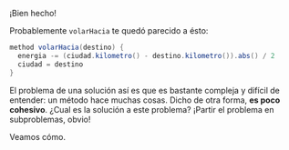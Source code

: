 ¡Bien hecho!

Probablemente `volarHacia` te quedó parecido a ésto: 

```scala
method volarHacia(destino) {
  energia -= (ciudad.kilometro() - destino.kilometro()).abs() / 2
  ciudad = destino
}
```


El problema de una solución así es que es bastante compleja y difícil de entender: un método hace muchas cosas. Dicho de otra forma, **es poco cohesivo**. ¿Cual es la solución a este problema? ¡Partir el problema en subproblemas, obvio! 

Veamos cómo. 